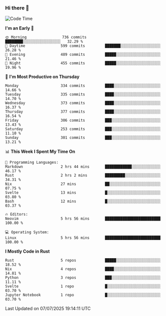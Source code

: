 ### Hi there 👋
<!--START_SECTION:waka-->
![Code Time](http://img.shields.io/badge/Code%20Time-712%20hrs%2041%20mins-blue)

**I'm an Early 🐤** 

```text
🌞 Morning                736 commits         ████████░░░░░░░░░░░░░░░░░   32.29 % 
🌆 Daytime                599 commits         ███████░░░░░░░░░░░░░░░░░░   26.28 % 
🌃 Evening                489 commits         █████░░░░░░░░░░░░░░░░░░░░   21.46 % 
🌙 Night                  455 commits         █████░░░░░░░░░░░░░░░░░░░░   19.96 % 
```
📅 **I'm Most Productive on Thursday** 

```text
Monday                   334 commits         ████░░░░░░░░░░░░░░░░░░░░░   14.66 % 
Tuesday                  335 commits         ████░░░░░░░░░░░░░░░░░░░░░   14.70 % 
Wednesday                373 commits         ████░░░░░░░░░░░░░░░░░░░░░   16.37 % 
Thursday                 377 commits         ████░░░░░░░░░░░░░░░░░░░░░   16.54 % 
Friday                   306 commits         ███░░░░░░░░░░░░░░░░░░░░░░   13.43 % 
Saturday                 253 commits         ███░░░░░░░░░░░░░░░░░░░░░░   11.10 % 
Sunday                   301 commits         ███░░░░░░░░░░░░░░░░░░░░░░   13.21 % 
```


📊 **This Week I Spent My Time On** 

```text
💬 Programming Languages: 
Markdown                 2 hrs 44 mins       ████████████░░░░░░░░░░░░░   46.17 % 
Rust                     2 hrs 2 mins        █████████░░░░░░░░░░░░░░░░   34.31 % 
Nix                      27 mins             ██░░░░░░░░░░░░░░░░░░░░░░░   07.75 % 
Svelte                   13 mins             █░░░░░░░░░░░░░░░░░░░░░░░░   03.80 % 
Bash                     12 mins             █░░░░░░░░░░░░░░░░░░░░░░░░   03.37 % 

🔥 Editors: 
Neovim                   5 hrs 56 mins       █████████████████████████   100.00 % 

💻 Operating System: 
Linux                    5 hrs 56 mins       █████████████████████████   100.00 % 
```

**I Mostly Code in Rust** 

```text
Rust                     5 repos             █████░░░░░░░░░░░░░░░░░░░░   18.52 % 
Nix                      4 repos             ████░░░░░░░░░░░░░░░░░░░░░   14.81 % 
Python                   3 repos             ███░░░░░░░░░░░░░░░░░░░░░░   11.11 % 
Svelte                   1 repo              █░░░░░░░░░░░░░░░░░░░░░░░░   03.70 % 
Jupyter Notebook         1 repo              █░░░░░░░░░░░░░░░░░░░░░░░░   03.70 % 
```




 Last Updated on 07/07/2025 19:14:11 UTC
<!--END_SECTION:waka-->

<!--
**YoganshSharma/YoganshSharma** is a ✨ _special_ ✨ repository because its `README.md` (this file) appears on your GitHub profile.

Here are some ideas to get you started:

- 🔭 I’m currently working on ...
- 🌱 I’m currently learning ...
- 👯 I’m looking to collaborate on ...
- 🤔 I’m looking for help with ...
- 💬 Ask me about ...
- 📫 How to reach me: ...
- 😄 Pronouns: ...
- ⚡ Fun fact: ...
-->
